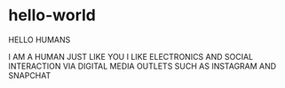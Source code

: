 # hello-world
HELLO HUMANS

I AM A HUMAN JUST LIKE YOU
I LIKE ELECTRONICS AND SOCIAL INTERACTION VIA DIGITAL MEDIA OUTLETS SUCH AS INSTAGRAM AND SNAPCHAT
